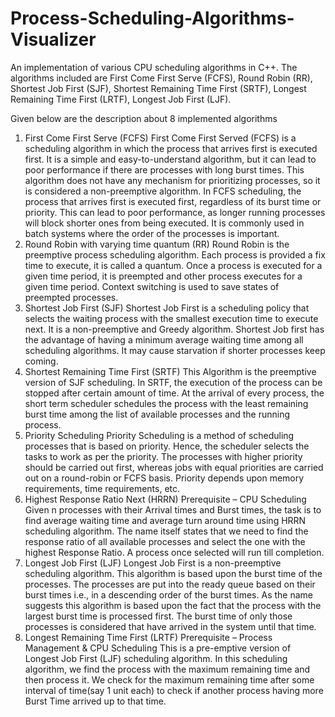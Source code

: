 # Process-Scheduling-Algorithms-Visualizer
An implementation of various CPU scheduling algorithms in C++. The algorithms included are First Come First Serve (FCFS), Round Robin (RR), Shortest Job First (SJF), Shortest Remaining Time First (SRTF), Longest Remaining Time First (LRTF), Longest Job First (LJF).

Given below are the description about 8 implemented algorithms

1. First Come First Serve (FCFS)
First Come First Served (FCFS) is a scheduling algorithm in which the process that arrives first is executed first. It is a simple and easy-to-understand algorithm, but it can lead to poor performance if there are processes with long burst times. This algorithm does not have any mechanism for prioritizing processes, so it is considered a non-preemptive algorithm. In FCFS scheduling, the process that arrives first is executed first, regardless of its burst time or priority. This can lead to poor performance, as longer running processes will block shorter ones from being executed. It is commonly used in batch systems where the order of the processes is important.
2. Round Robin with varying time quantum (RR)
Round Robin is the preemptive process scheduling algorithm. Each process is provided a fix time to execute, it is called a quantum. Once a process is executed for a given time period, it is preempted and other process executes for a given time period. Context switching is used to save states of preempted processes.
3. Shortest Job First (SJF)
Shortest Job First is a scheduling policy that selects the waiting process with the smallest execution time to execute next. It is a non-preemptive and Greedy algorithm. Shortest Job first has the advantage of having a minimum average waiting time among all scheduling algorithms. It may cause starvation if shorter processes keep coming.
4. Shortest Remaining Time First (SRTF)
This Algorithm is the preemptive version of SJF scheduling. In SRTF, the execution of the process can be stopped after certain amount of time. At the arrival of every process, the short term scheduler schedules the process with the least remaining burst time among the list of available processes and the running process.
5. Priority Scheduling
Priority Scheduling is a method of scheduling processes that is based on priority. Hence, the scheduler selects the tasks to work as per the priority. The processes with higher priority should be carried out first, whereas jobs with equal priorities are carried out on a round-robin or FCFS basis. Priority depends upon memory requirements, time requirements, etc.
6. Highest Response Ratio Next (HRRN)
Prerequisite – CPU Scheduling Given n processes with their Arrival times and Burst times, the task is to find average waiting time and average turn around time using HRRN scheduling algorithm. The name itself states that we need to find the response ratio of all available processes and select the one with the highest Response Ratio. A process once selected will run till completion.
7. Longest Job First (LJF)
Longest Job First is a non-preemptive scheduling algorithm. This algorithm is based upon the burst time of the processes. The processes are put into the ready queue based on their burst times i.e., in a descending order of the burst times. As the name suggests this algorithm is based upon the fact that the process with the largest burst time is processed first. The burst time of only those processes is considered that have arrived in the system until that time.
8. Longest Remaining Time First (LRTF)
Prerequisite – Process Management & CPU Scheduling This is a pre-emptive version of Longest Job First (LJF) scheduling algorithm. In this scheduling algorithm, we find the process with the maximum remaining time and then process it. We check for the maximum remaining time after some interval of time(say 1 unit each) to check if another process having more Burst Time arrived up to that time.

